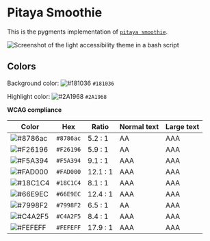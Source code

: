# Pitaya Smoothie

This is the pygments implementation of [`pitaya smoothie`](https://github.com/trallard/pitaya_smoothie).

![Screenshot of the light accessibility theme in a bash script](/images/pitaya_smoothie.png)

## Colors

Background color: ![#181036](https://via.placeholder.com/20/181036/181036.png) `#181036`

Highlight color: ![#2A1968](https://via.placeholder.com/20/2A1968/2A1968.png) `#2A1968`

**WCAG compliance**

| Color | Hex | Ratio | Normal text | Large text |
| ----- | --- | ----- | ----------- | ---------- |
| ![#8786ac](https://via.placeholder.com/20/8786ac/8786ac.png) | `#8786ac` | 5.2 : 1 | AA | AAA |
| ![#F26196](https://via.placeholder.com/20/F26196/F26196.png) | `#F26196` | 5.9 : 1 | AA | AAA |
| ![#F5A394](https://via.placeholder.com/20/F5A394/F5A394.png) | `#F5A394` | 9.1 : 1 | AAA | AAA |
| ![#FAD000](https://via.placeholder.com/20/FAD000/FAD000.png) | `#FAD000` | 12.1 : 1 | AAA | AAA |
| ![#18C1C4](https://via.placeholder.com/20/18C1C4/18C1C4.png) | `#18C1C4` | 8.1 : 1 | AAA | AAA |
| ![#66E9EC](https://via.placeholder.com/20/66E9EC/66E9EC.png) | `#66E9EC` | 12.4 : 1 | AAA | AAA |
| ![#7998F2](https://via.placeholder.com/20/7998F2/7998F2.png) | `#7998F2` | 6.5 : 1 | AA | AAA |
| ![#C4A2F5](https://via.placeholder.com/20/C4A2F5/C4A2F5.png) | `#C4A2F5` | 8.4 : 1 | AAA | AAA |
| ![#FEFEFF](https://via.placeholder.com/20/FEFEFF/FEFEFF.png) | `#FEFEFF` | 17.9 : 1 | AAA | AAA |

